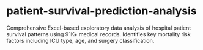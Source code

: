 # patient-survival-prediction-analysis
Comprehensive Excel-based exploratory data analysis of hospital patient survival patterns using 91K+ medical records. Identifies key mortality risk factors including ICU type, age, and surgery classification.
